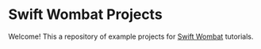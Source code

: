 # Swift Wombat Projects
Welcome! This a repository of example projects for [Swift Wombat](https://blog.kamil.id/tag/swift-wombat) tutorials.
